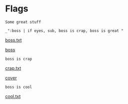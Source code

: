# Flags

    Some great stuff

    _":boss | if eyes, sub, boss is crap, boss is great "


[boss.txt](# "save:")

[boss]()

    boss is crap

[crap.txt](# "if: dev; save:")

[cover]()

    boss is cool

[cool.txt](# "if: deploy; save:")




